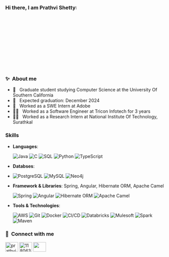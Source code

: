 ### Hi there, I am Prathvi Shetty<img src="https://media.giphy.com/media/hvRJCLFzcasrR4ia7z/giphy.gif" width="5%"></a>

### ✨ &nbsp;**About me**
- 🔭 &nbsp; Graduate student studying Computer Science at the University Of Southern California
- 🌱 &nbsp; Expected graduation: December 2024
- 💬 &nbsp; Worked as a SWE Intern at Adobe
- 👨‍💻 &nbsp; Worked as a Software Engineer at Tricon Infotech for 3 years
- 👨‍💻 &nbsp; Worked as a Research Intern at National Institute Of Technology, Surathkal

### Skills
- **Languages**: 
   <p>
  <img alt="Java" src="https://img.shields.io/badge/-Java-45b8d8?style=flat-square&logo=react&logoColor=white" />
  <img alt="C" src="https://img.shields.io/badge/-C-8DD6F9?style=flat-square&logo=webpack&logoColor=white" /> 
  <img alt="SQL" src="https://img.shields.io/badge/-SQL-46a2f1?style=flat-square&logo=docker&logoColor=white" />
  <img alt="Python" src="https://img.shields.io/badge/-Python-2088FF?style=flat-square&logo=github-actions&logoColor=white" />
  <img alt="TypeScript" src="https://img.shields.io/badge/-TypeScript-1a73e8?style=flat-square&logo=google-cloud&logoColor=white" />
  </p>
- **Databses**:
- <p>
  <img alt="PostgreSQL" src="https://img.shields.io/badge/-PostgreSQL-430098?style=flat-square&logo=heroku&logoColor=white" />
  <img alt="MySQL" src="https://img.shields.io/badge/-MySQL-764ABC?style=flat-square&logo=redux&logoColor=white" />
  <img alt="Neo4j" src="https://img.shields.io/badge/-Neo4j-B7178C?style=flat-square&logo=reactivex&logoColor=white" />
  </p>
- **Framework & Libraries**: Spring, Angular, Hibernate ORM, Apache Camel
  <p>
  <img alt="Spring" src="https://img.shields.io/badge/-Spring-CC6699?style=flat-square&logo=sass&logoColor=white" />
  <img alt="Angular" src="https://img.shields.io/badge/-Angular-db7092?style=flat-square&logo=styled-components&logoColor=white" />
  <img alt="Hibernate ORM" src="https://img.shields.io/badge/-Hibernate-F05032?style=flat-square&logo=git&logoColor=white" />
  <img alt="Apache Camel" src="https://img.shields.io/badge/-Apache-ea2845?style=flat-square&logo=nestjs&logoColor=white" />
  </p>
- **Tools & Technologies**: <p> 
  <img alt="AWS" src="https://img.shields.io/badge/-amazonwebservices-FB542B?style=flat-square&logo=brave&logoColor=white" />
  <img alt="Git" src="https://img.shields.io/badge/-git-EC4A3F?style=flat-square&logo=rollup.js&logoColor=white" />
  <img alt="Docker" src="https://img.shields.io/badge/-docker-F9A03C?style=flat-square&logo=d3.js&logoColor=white" />
  <img alt="CI/CD" src="https://img.shields.io/badge/-jenkins-F7B93E?style=flat-square&logo=prettier&logoColor=white" />
  <img alt="Databricks" src="https://img.shields.io/badge/-databricks-13aa52?style=flat-square&logo=mongodb&logoColor=white" />
  <img alt="Mulesoft" src="https://img.shields.io/badge/-mulesoft-43853d?style=flat-square&logo=Node.js&logoColor=white" />
  <img alt="Spark" src="https://img.shields.io/badge/-apachespark-F05032?style=flat-square&logo=git&logoColor=white" />
  <img alt="Maven" src="https://img.shields.io/badge/-apachemaven-ea2845?style=flat-square&logo=nestjs&logoColor=white" />
  </p>

### 🔗 &nbsp;**Connect with me**
<p align="left">
<a href="https://www.linkedin.com/in/shetty-prathvi/" target="blank"><img align="center" src="https://raw.githubusercontent.com/rahuldkjain/github-profile-readme-generator/master/src/images/icons/Social/linked-in-alt.svg" alt="prathviShetty" height="30" width="40" /></a>
<a href="https://stackoverflow.com/users/11806393/prathvi-shetty" target="blank"><img align="center" src="https://raw.githubusercontent.com/rahuldkjain/github-profile-readme-generator/master/src/images/icons/Social/stack-overflow.svg" alt="11806393" height="30" width="40" /></a>
<a href="https://medium.com/@prathvi.shetty97" target="blank"><img align="center" src="https://github.com/rahuldkjain/github-profile-readme-generator/blob/master/src/images/icons/Social/medium.svg" height="30" width="40" /></a>
